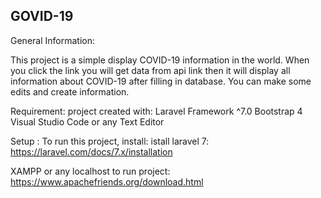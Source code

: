 GOVID-19
-------------------------------------

General Information:

This project is a simple display COVID-19 information
in the world. When you click the link you will get data from api link then it will display all information
about COVID-19 after filling in database. You can make some edits and create information. 


Requirement:
project created with:
Laravel Framework ^7.0
Bootstrap 4
Visual Studio Code or any Text Editor


Setup :
To run this project, install:
istall laravel 7: https://laravel.com/docs/7.x/installation

XAMPP or any localhost to run project: https://www.apachefriends.org/download.html
